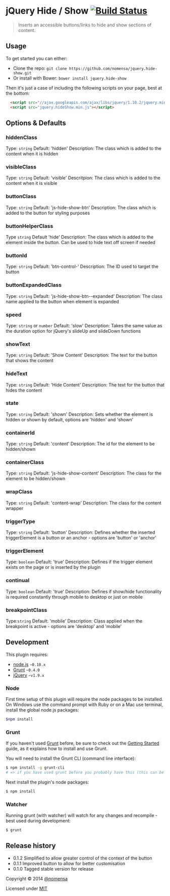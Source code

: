 # jQuery Hide / Show [![Build Status](https://travis-ci.org/nomensa/jquery.hide-show.svg)](https://travis-ci.org/nomensa/jquery.hide-show)

> Inserts an accessible buttons/links to hide and show sections of content.


## Usage

To get started you can either:

 - Clone the repo: `git clone https://github.com/nomensa/jquery.hide-show.git`
 - Or install with Bower: `bower install jquery.hide-show`

Then it's just a case of including the following scripts on your page, best at the bottom:

```html
  <script src="//ajax.googleapis.com/ajax/libs/jquery/1.10.2/jquery.min.js"></script>
  <script src="jquery.hideShow.min.js"></script>
```


## Options & Defaults

### hiddenClass

Type: `string`
Default: 'hidden'
Description: The class which is added to the content when it is hidden

### visibleClass

Type: `string`
Default: 'visible'
Descritpion: The class which is added to the content when it is visible

### buttonClass

Type: `string`
Default: 'js-hide-show-btn'
Description: The class which is added to the button for styling purposes

### buttonHelperClass

Type `string`
Default 'hide'
Description: The class which is added to the element inside the button. Can be used to hide text off screen if needed

### buttonId

Type: `string`
Default: 'btn-control-'
Description: The ID used to target the button

### buttonExpandedClass

Type: `string`
Default: 'js-hide-show-btn--expanded'
Description: The class name applied to the button when element is expanded

### speed

Type: `string` or `number`
Default: 'slow'
Description: Takes the same value as the duration option for jQuery's slideUp and slideDown functions

### showText

Type: `string`
Default: 'Show Content'
Description: The text for the button that shows the content

### hideText

Type: `string`
Default: 'Hide Content'
Description: The text for the button that hides the content

### state
Type: `string`
Default: 'shown'
Description: Sets whether the element is hidden or shown by default, options are 'hidden' and 'shown'

### containerId

Type: `string`
Default: 'content'
Description: The id for the element to be hidden/shown

### containerClass

Type: `string`
Default: 'js-hide-show-content'
Description: The class for the element to be hidden/shown

### wrapClass

Type: `string`
Default: 'content-wrap'
Description: The class for the content wrapper

### triggerType

Type: `string`
Default: 'button'
Description: Defines whether the inserted triggerElement is a button or an anchor - options are 'button' or 'anchor'

### triggerElement

Type: `boolean`
Default: 'true'
Description: Defines if the trigger element exists on the page or is inserted by the plugin

### continual
Type: `boolean`
Default: 'true'
Description: Defines if show/hide functionality is required constantly through mobile to desktop or just on mobile

### breakpointClass
Type:`string`
Default: 'mobile'
Description: Class applied when the breakpoint is active - options are 'desktop' and 'mobile'


## Development

This plugin requires:

 - [node.js](http://nodejs.org/) `~0.10.x`
 - [Grunt](http://gruntjs.com/) `~0.4.0`
 - [jQuery](http://jquery.com) `~v1.9.x`

### Node
First time setup of this plugin will require the node packages to be installed. On Windows use the command prompt with Ruby or on a Mac use terminal, install the global node.js packages:

```bash
$npm install
```

### Grunt
If you haven't used [Grunt](http://gruntjs.com/) before, be sure to check out the [Getting Started](http://gruntjs.com/getting-started) guide, as it explains how to install and use Grunt.

You will need to install the Grunt CLI (command line interface):

```bash
$ npm install -g grunt-cli
# => if you have used grunt before you probably have this (this can be run from any directory)
```

Next install the plugin's node packages:

```bash
$ npm install
```

### Watcher

Running grunt (with watcher) will watch for any changes and recompile - best used during development:

```bash
$ grunt
```


## Release history

 - 0.1.2 Simplified to allow greater control of the context of the button
 - 0.1.1 Improved button to allow for better customisation
 - 0.1.0 Tagged stable version for release

Copyright &copy; 2014 [@nomensa](http://nomensa.com)

Licensed under [MIT](http://opensource.org/licenses/mit-license.php)
